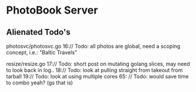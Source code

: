 
# PhotoBook Server

## Alienated Todo's

photosvc/photosvc.go
16:// Todo: all photos are global, need a scoping concept, i.e.: "Baltic Travels"

resize/resize.go
17:// Todo: short post on mutating golang slices, may need to look back in log..
18:// Todo: look at pulling straight from  takeout from tarball
19:// Todo: look at using multiple cores
65:                     // Todo: would save time to combo yeah? (gs that is)
